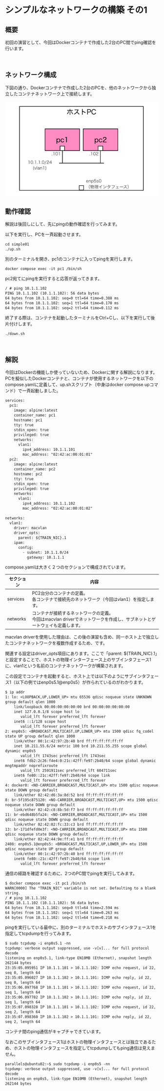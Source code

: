 # シンプルなネットワークの構築 その1

## 概要
初回の演習として、今回はDockerコンテナで作成した2台のPC間でping確認を行います。
 
<br>

## ネットワーク構成
下図の通り、Dockerコンテナで作成した2台のPCを、他のネットワークから独立したコンテナネットワーク上で接続します。
 
<img src="images/topology.png">
 
<br>

## 動作確認
解説は後回しにして、先にpingの動作確認を行ってみます。
 
以下を実行し、PCを一斉起動させます。
```Shell
cd simple01
./up.sh
```

別のターミナルを開き、pc1のコンテナに入ってpingを実行します。
```Shell
docker compose exec -it pc1 /bin/sh
```

pc2宛てにpingを実行すると応答が返ってきます。
```Shell
/ # ping 10.1.1.102
PING 10.1.1.102 (10.1.1.102): 56 data bytes
64 bytes from 10.1.1.102: seq=0 ttl=64 time=0.388 ms
64 bytes from 10.1.1.102: seq=1 ttl=64 time=0.170 ms
64 bytes from 10.1.1.102: seq=2 ttl=64 time=0.112 ms
```

終了する際は、コンテナを起動したターミナルをCtrl+Cし、以下を実行して後片付けします。
```
./down.sh
```
<br>

## 解説

今回はDockerの機能しか使っていないため、Dockerに関する解説になります。
PCを擬似したDockerコンテナと、コンテナが使用するネットワークを以下のcompose.yamlに定義して、up.shスクリプト（中身はdocker compose upコマンド）で一斉起動しました。

```YML
services:
  pc1:
    image: alpine:latest
    container_name: pc1
    hostname: pc1
    tty: true
    stdin_open: true
    privileged: true
    networks:
      vlan1:
        ipv4_address: 10.1.1.101
        mac_address: "02:42:ac:00:01:01"
  pc2:
    image: alpine:latest
    container_name: pc2
    hostname: pc2
    tty: true
    stdin_open: true
    privileged: true
    networks:
      vlan1:
        ipv4_address: 10.1.1.102
        mac_address: "02:42:ac:00:01:02"

networks:
  vlan1:
    driver: macvlan
    driver_opts:
      parent: ${TRAIN_NIC}.1
    ipam:
      config:
        - subnet: 10.1.1.0/24
          gateway: 10.1.1.1
```

compose.yamlは大きく２つのセクションで構成されています。

| セクション | 内容 |
|----|----|
| services | PC2台分のコンテナの定義。<br>各コンテナで接続先のネットワーク（今回はvlan1）を指定します。 |
| networks | コンテナが接続するネットワークの定義。<br>今回はmacvlan driverでネットワークを作成し、サブネットとゲートウェイも定義します。 |

macvlan driverを使用した理由は、この後の演習も含め、同一ホスト上で独立したコンテナネットワークを複数作成するため、です。
 
関連する設定はdriver_opts項目にあります。ここで「parent: ${TRAIN_NIC}.1」と設定することで、ホストの物理インターフェース上のサブインタフェース1に、vlan1という名前のコンテナネットワークが構築されます。

この設定でコンテナを起動すると、ホスト上では以下のようにサブインタフェース1（以下の例ではenp0s5.1@enp0s5）が作られているのがわかります。

```Shell
$ ip addr
1: lo: <LOOPBACK,UP,LOWER_UP> mtu 65536 qdisc noqueue state UNKNOWN group default qlen 1000
    link/loopback 00:00:00:00:00:00 brd 00:00:00:00:00:00
    inet 127.0.0.1/8 scope host lo
       valid_lft forever preferred_lft forever
    inet6 ::1/128 scope host 
       valid_lft forever preferred_lft forever
2: enp0s5: <BROADCAST,MULTICAST,UP,LOWER_UP> mtu 1500 qdisc fq_codel state UP group default qlen 1000
    link/ether 00:1c:42:97:2b:40 brd ff:ff:ff:ff:ff:ff
    inet 10.211.55.6/24 metric 100 brd 10.211.55.255 scope global dynamic enp0s5
       valid_lft 1743sec preferred_lft 1743sec
    inet6 fdb2:2c26:f4e4:0:21c:42ff:fe97:2b40/64 scope global dynamic mngtmpaddr noprefixroute 
       valid_lft 2591911sec preferred_lft 604711sec
    inet6 fe80::21c:42ff:fe97:2b40/64 scope link 
       valid_lft forever preferred_lft forever
4: docker0: <NO-CARRIER,BROADCAST,MULTICAST,UP> mtu 1500 qdisc noqueue state DOWN group default 
    link/ether 02:42:d6:3a:8d:52 brd ff:ff:ff:ff:ff:ff
8: br-5f195c875120: <NO-CARRIER,BROADCAST,MULTICAST,UP> mtu 1500 qdisc noqueue state DOWN group default 
    link/ether 02:42:c8:8b:5d:f7 brd ff:ff:ff:ff:ff:ff
11: br-ebd648b5fa24: <NO-CARRIER,BROADCAST,MULTICAST,UP> mtu 1500 qdisc noqueue state DOWN group default 
    link/ether 02:42:02:fc:33:c3 brd ff:ff:ff:ff:ff:ff
13: br-171dfefd0e3f: <NO-CARRIER,BROADCAST,MULTICAST,UP> mtu 1500 qdisc noqueue state DOWN group default 
    link/ether 02:42:44:9e:ff:e1 brd ff:ff:ff:ff:ff:ff
2408: enp0s5.1@enp0s5: <BROADCAST,MULTICAST,UP,LOWER_UP> mtu 1500 qdisc noqueue state UP group default 
    link/ether 00:1c:42:97:2b:40 brd ff:ff:ff:ff:ff:ff
    inet6 fe80::21c:42ff:fe97:2b40/64 scope link 
       valid_lft forever preferred_lft forever
```

通信の経路を確認するために、2つのPC間でpingを実行してみます。
```Shell
$ docker compose exec -it pc1 /bin/sh
WARN[0000] The "TRAIN_NIC" variable is not set. Defaulting to a blank string. 
/ # ping 10.1.1.102
PING 10.1.1.102 (10.1.1.102): 56 data bytes
64 bytes from 10.1.1.102: seq=0 ttl=64 time=2.594 ms
64 bytes from 10.1.1.102: seq=1 ttl=64 time=0.263 ms
64 bytes from 10.1.1.102: seq=2 ttl=64 time=0.218 ms
```

pingを実行している最中に、別のターミナルでホストのサブインタフェース1を指定してtcpdumpを行ってみます。

```Shell
$ sudo tcpdump -i enp0s5.1 -nn
tcpdump: verbose output suppressed, use -v[v]... for full protocol decode
listening on enp0s5.1, link-type EN10MB (Ethernet), snapshot length 262144 bytes
23:35:05.095951 IP 10.1.1.101 > 10.1.1.102: ICMP echo request, id 22, seq 0, length 64
23:35:05.096027 IP 10.1.1.102 > 10.1.1.101: ICMP echo reply, id 22, seq 0, length 64
23:35:06.097768 IP 10.1.1.101 > 10.1.1.102: ICMP echo request, id 22, seq 1, length 64
23:35:06.097782 IP 10.1.1.102 > 10.1.1.101: ICMP echo reply, id 22, seq 1, length 64
23:35:07.098328 IP 10.1.1.101 > 10.1.1.102: ICMP echo request, id 22, seq 2, length 64
23:35:07.098360 IP 10.1.1.102 > 10.1.1.101: ICMP echo reply, id 22, seq 2, length 64
```

コンテナ間のping通信がキャプチャできています。
 
なおこのサブインタフェース1はホストの物理インタフェースとは独立であるため、ホストの物理インタフェースを指定してtcpdumpしてもping通信は見えません。

```Shell
parallels@ubuntu02:~$ sudo tcpdump -i enp0s5 -nn
tcpdump: verbose output suppressed, use -v[v]... for full protocol decode
listening on enp0s5, link-type EN10MB (Ethernet), snapshot length 262144 bytes
```


